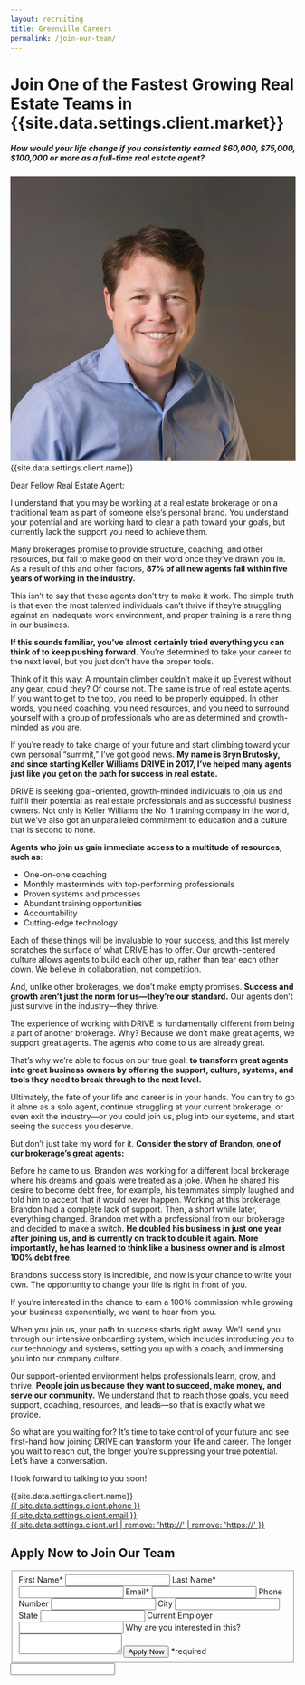 ```yaml
---
layout: recruiting
title: Greenville Careers
permalink: /join-our-team/
---
```

<div class="recruiting-page">
<h1 class="join-us">Join One of the Fastest Growing Real Estate Teams in {{site.data.settings.client.market}}</h1>
<h5 class="join-us-subtitle">How would your life change if you consistently earned $60,000, $75,000, $100,000 or more as a full-time real estate agent?</h5>
<div class="recruiting-photo">
<span class="client-image-container">
<img src="/img/headshot.jpg" alt="{{site.data.settings.client.name}}" class="client-image"/>
</span>
<figcaption class="caption">{{site.data.settings.client.name}}</figcaption>
</div>


<p>Dear Fellow Real Estate Agent:</p>

<p>I understand that you may be working at a real estate brokerage or on a traditional team as part of someone else’s personal brand. You understand your potential and are working hard to clear a path toward your goals, but currently lack the support you need to achieve them.</p>

<p>Many brokerages promise to provide structure, coaching, and other resources, but fail to make good on their word once they’ve drawn you in. As a result of this and other factors, <strong>87% of all new agents fail within five years of working in the industry.</strong></p>

<p>This isn’t to say that these agents don’t try to make it work. The simple truth is that even the most talented individuals can’t thrive if they’re struggling against an inadequate work environment, and proper training is a rare thing in our business.</p>

<p><strong>If this sounds familiar, you’ve almost certainly tried everything you can think of to keep pushing forward.</strong> You’re determined to take your career to the next level, but you just don’t have the proper tools.</p>

<p>Think of it this way: A mountain climber couldn’t make it up Everest without any gear, could they? Of course not. The same is true of real estate agents. If you want to get to the top, you need to be properly equipped. In other words, you need coaching, you need resources, and you need to surround yourself with a group of professionals who are as determined and growth-minded as you are.</p>

<p>If you’re ready to take charge of your future and start climbing toward your own personal “summit,” I’ve got good news. <strong>My name is Bryn Brutosky, and since starting Keller Williams DRIVE in 2017, I’ve helped many agents just like you get on the path for success in real estate.</strong></p>

<p>DRIVE is seeking goal-oriented, growth-minded individuals to join us and fulfill their potential as real estate professionals and as successful business owners. Not only is Keller Williams the No. 1 training company in the world, but we’ve also got an unparalleled commitment to education and a culture that is second to none.</p>

<p><strong>Agents who join us gain immediate access to a multitude of resources, such as</strong>:
<ul class="indent">
<li>One-on-one coaching</li>
<li>Monthly masterminds with top-performing professionals</li>
<li>Proven systems and processes</li>
<li>Abundant training opportunities</li>
<li>Accountability</li>
<li>Cutting-edge technology</li>
</ul></p>

<p>Each of these things will be invaluable to your success, and this list merely scratches the surface of what DRIVE has to offer. Our growth-centered culture allows agents to build each other up, rather than tear each other down. We believe in collaboration, not competition.</p>

<p>And, unlike other brokerages, we don’t make empty promises. <strong>Success and growth aren’t just the norm for us—they’re our standard.</strong> Our agents don’t just survive in the industry—they thrive.</p>

<p>The experience of working with DRIVE is fundamentally different from being a part of another brokerage. Why? Because we don’t make great agents, we support great agents. The agents who come to us are already great.</p>

<p>That’s why we’re able to focus on our true goal: <strong>to transform great agents into great business owners by offering the support, culture, systems, and tools they need to break through to the next level.</strong>  </p>

<p>Ultimately, the fate of your life and career is in your hands. You can try to go it alone as a solo agent, continue struggling at your current brokerage, or even exit the industry—or you could join us, plug into our systems, and start seeing the success you deserve.</p>

<p>But don’t just take my word for it. <strong>Consider the story of Brandon, one of our brokerage’s great agents:</strong></p>

<p>Before he came to us, Brandon was working for a different local brokerage where his dreams and goals were treated as a joke. When he shared his desire to become debt free, for example, his teammates simply laughed and told him to accept that it would never happen. Working at this brokerage, Brandon had a complete lack of support. Then, a short while later, everything changed. Brandon met with a professional from our brokerage and decided to make a switch. <strong>He doubled his business in just one year after joining us, and is currently on track to double it again. More importantly, he has learned to think like a business owner and is almost 100% debt free.</strong></p>

<p>Brandon’s success story is incredible, and now is your chance to write your own. The opportunity to change your life is right in front of you.</p>

<p>If you’re interested in the chance to earn a 100% commission while growing your business exponentially, we want to hear from you.</p>

<p>When you join us, your path to success starts right away. We’ll send you through our intensive onboarding system, which includes introducing you to our technology and systems, setting you up with a coach, and immersing you into our company culture.</p>

<p>Our support-oriented environment helps professionals learn, grow, and thrive. <strong>People join us because they want to succeed, make money, and serve our community.</strong> We understand that to reach those goals, you need support, coaching, resources, and leads—so that is exactly what we provide.</p>

<p>So what are you waiting for? It’s time to take control of your future and see first-hand how joining DRIVE can transform your life and career. The longer you wait to reach out, the longer you’re suppressing your true potential. Let’s have a conversation.</p>

<p>I look forward to talking to you soon!</p>

<p>{{site.data.settings.client.name}}<br>
<a href="tel:{{ site.data.settings.client.phone }}">{{ site.data.settings.client.phone }}</a><br />
<a href="mailto:{{ site.data.settings.client.email }}" target="_blank">{{ site.data.settings.client.email }}</a><br />
<a href="{{ site.data.settings.client.url }}" target="_blank">{{ site.data.settings.client.url | remove: 'http://' | remove: 'https://' }}</a><br /></p>



<h2 class="recruiting">Apply Now to Join Our Team</h2>

<form method="post" class="home-value cta-forms" action="https://formspree.io/{{site.data.settings.client.email}}" onsubmit="return setReturn()">
					<fieldset><label for="firstname">First Name*</label> <input type="text" required="" name="firstname" /> <label for="lastname">Last Name*</label> <input type="text" required="" name="lastname" /> <label for="email">Email*</label> <input type="text" name="name" /> <label for="phone">Phone Number </label> <input type="tel" name="phone" />
						<!--base32-c9gq6t9k68pkcd3jcwpp4rbkcmtk4-base32--><label for="city">City </label> <input type="text" name="city" /> <label for="state">State </label> <input type="text" name="state" /> <label for="employer">Current Employer </label> <input type="text" name="employer" /> <label for="message">Why are you interested in this? </label><textarea name="employer"></textarea>
						<!--base32-c9gq6t9k68pk8cbme5gq4uv4cguqachj70r2urk1edjk6cg-base32--><input class="submit light-light" type="submit" value="Apply Now" name="submitrecruitingForm" /> <span class="asterisk">*required</span></fieldset>
					<!--base32-c9gq6t9k68pk8c9he1t7cxkecdkpedhpe9h6at3me5r7ee1kddhpwx9q71up4tb3f1u6mc3mdcwp6vkg6rw3gc1dc9gq6t9k68-base32-->
					<div class="hidden"><input type="hidden" value="{{site.data.settings.client.email}}" name="_to" /> <input type="hidden" value="Recruiting Contact Request Message From Your Vyral Careers and Training Video Blog" name="_subject" /> <input type="text" name="_gotcha" /></div>
				</form>
